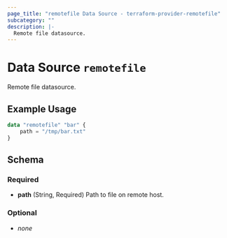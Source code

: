 ```yaml
---
page_title: "remotefile Data Source - terraform-provider-remotefile"
subcategory: ""
description: |-
  Remote file datasource.
---
```


# Data Source `remotefile`

  Remote file datasource.

## Example Usage

```terraform
data "remotefile" "bar" {
	path = "/tmp/bar.txt"
}
```

## Schema

### Required

- **path** (String, Required) Path to file on remote host.

### Optional

- *none*
